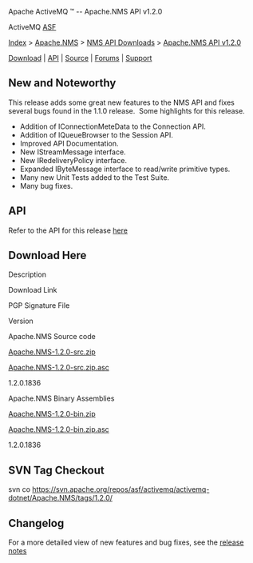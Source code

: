 Apache ActiveMQ ™ -- Apache.NMS API v1.2.0 

ActiveMQ [ASF](http://www.apache.org)

[Index](index.html) > [Apache.NMS](apachenms.html) > [NMS API Downloads](nms-api-downloads.html) > [Apache.NMS API v1.2.0](apachenms-api-v120.html)

[Download](download.html) | [API](nms-api.html) | [Source](source.html) | [Forums](http://activemq.apache.org/discussion-forums.html) | [Support](http://activemq.apache.org/support.html)

New and Noteworthy
------------------

This release adds some great new features to the NMS API and fixes several bugs found in the 1.1.0 release.  Some highlights for this release.

*   Addition of IConnectionMeteData to the Connection API.
*   Addition of IQueueBrowser to the Session API.
*   Improved API Documentation.
*   New IStreamMessage interface.
*   New IRedeliveryPolicy interface.
*   Expanded IByteMessage interface to read/write primitive types.
*   Many new Unit Tests added to the Test Suite.
*   Many bug fixes.

API
---

Refer to the API for this release [here](nms-api.html)

Download Here
-------------

Description

Download Link

PGP Signature File

Version

Apache.NMS Source code

[Apache.NMS-1.2.0-src.zip](http://www.apache.org/dyn/closer.cgi/activemq/apache-nms/1.2.0/Apache.NMS-1.2.0-src.zip)

[Apache.NMS-1.2.0-src.zip.asc](http://www.apache.org/dyn/closer.cgi/activemq/apache-nms/1.2.0/Apache.NMS-1.2.0-src.zip.asc)

1.2.0.1836

Apache.NMS Binary Assemblies

[Apache.NMS-1.2.0-bin.zip](http://www.apache.org/dyn/closer.cgi/activemq/apache-nms/1.2.0/Apache.NMS-1.2.0-bin.zip)

[Apache.NMS-1.2.0-bin.zip.asc](http://www.apache.org/dyn/closer.cgi/activemq/apache-nms/1.2.0/Apache.NMS-1.2.0-bin.zip.asc)

1.2.0.1836

SVN Tag Checkout
----------------

svn co https://svn.apache.org/repos/asf/activemq/activemq-dotnet/Apache.NMS/tags/1.2.0/

Changelog
---------

For a more detailed view of new features and bug fixes, see the [release notes](https://issues.apache.org/activemq/secure/ReleaseNote.jspa?projectId=11010&styleName=Html&version=11815)


